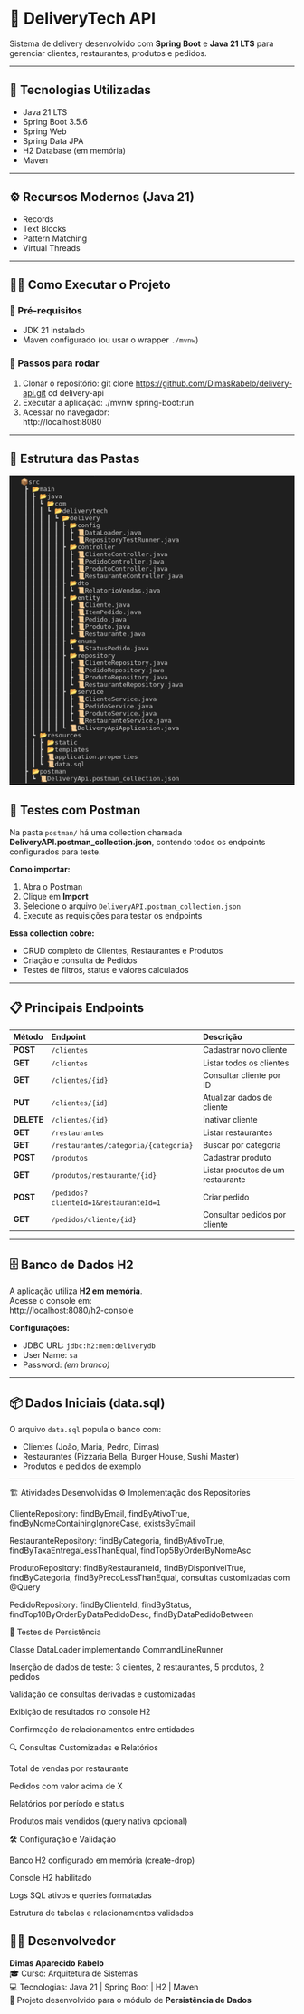 # 🍔 DeliveryTech API

Sistema de delivery desenvolvido com **Spring Boot** e **Java 21 LTS** para gerenciar clientes, restaurantes, produtos e pedidos.

---

## 🚀 Tecnologias Utilizadas
- Java 21 LTS  
- Spring Boot 3.5.6  
- Spring Web  
- Spring Data JPA  
- H2 Database (em memória)  
- Maven  

---

## ⚙️ Recursos Modernos (Java 21)
- Records  
- Text Blocks  
- Pattern Matching  
- Virtual Threads  

---

## 🏃‍♂️ Como Executar o Projeto

### 🔹 Pré-requisitos
- JDK 21 instalado  
- Maven configurado (ou usar o wrapper `./mvnw`)

### 🔹 Passos para rodar
1. Clonar o repositório:
   git clone https://github.com/DimasRabelo/delivery-api.git
   cd delivery-api
2. Executar a aplicação:
   ./mvnw spring-boot:run
3. Acessar no navegador:  
   http://localhost:8080

---

## 🧩 Estrutura das Pastas

![Estrutura do projeto](src/main/arvore-projeto.png)



## 🧪 Testes com Postman

Na pasta `postman/` há uma collection chamada **DeliveryAPI.postman_collection.json**, contendo todos os endpoints configurados para teste.

**Como importar:**
1. Abra o Postman  
2. Clique em **Import**  
3. Selecione o arquivo `DeliveryAPI.postman_collection.json`  
4. Execute as requisições para testar os endpoints  

**Essa collection cobre:**
- CRUD completo de Clientes, Restaurantes e Produtos  
- Criação e consulta de Pedidos  
- Testes de filtros, status e valores calculados  

---

## 📋 Principais Endpoints

| Método | Endpoint | Descrição |
|:-------|:----------|:-----------|
| **POST** | `/clientes` | Cadastrar novo cliente |
| **GET** | `/clientes` | Listar todos os clientes |
| **GET** | `/clientes/{id}` | Consultar cliente por ID |
| **PUT** | `/clientes/{id}` | Atualizar dados de cliente |
| **DELETE** | `/clientes/{id}` | Inativar cliente |
| **GET** | `/restaurantes` | Listar restaurantes |
| **GET** | `/restaurantes/categoria/{categoria}` | Buscar por categoria |
| **POST** | `/produtos` | Cadastrar produto |
| **GET** | `/produtos/restaurante/{id}` | Listar produtos de um restaurante |
| **POST** | `/pedidos?clienteId=1&restauranteId=1` | Criar pedido |
| **GET** | `/pedidos/cliente/{id}` | Consultar pedidos por cliente |

---

## 🗄️ Banco de Dados H2

A aplicação utiliza **H2 em memória**.  
Acesse o console em:  
http://localhost:8080/h2-console

**Configurações:**
- JDBC URL: `jdbc:h2:mem:deliverydb`  
- User Name: `sa`  
- Password: *(em branco)*

---

## 📦 Dados Iniciais (data.sql)

O arquivo `data.sql` popula o banco com:  
- Clientes (João, Maria, Pedro, Dimas)  
- Restaurantes (Pizzaria Bella, Burger House, Sushi Master)  
- Produtos e pedidos de exemplo  

---

🏗️ Atividades Desenvolvidas
⚙️ Implementação dos Repositories

ClienteRepository: findByEmail, findByAtivoTrue, findByNomeContainingIgnoreCase, existsByEmail

RestauranteRepository: findByCategoria, findByAtivoTrue, findByTaxaEntregaLessThanEqual, findTop5ByOrderByNomeAsc

ProdutoRepository: findByRestauranteId, findByDisponivelTrue, findByCategoria, findByPrecoLessThanEqual, consultas customizadas com @Query

PedidoRepository: findByClienteId, findByStatus, findTop10ByOrderByDataPedidoDesc, findByDataPedidoBetween

🧪 Testes de Persistência

Classe DataLoader implementando CommandLineRunner

Inserção de dados de teste: 3 clientes, 2 restaurantes, 5 produtos, 2 pedidos

Validação de consultas derivadas e customizadas

Exibição de resultados no console H2

Confirmação de relacionamentos entre entidades

🔍 Consultas Customizadas e Relatórios

Total de vendas por restaurante

Pedidos com valor acima de X

Relatórios por período e status

Produtos mais vendidos (query nativa opcional)

🛠️ Configuração e Validação

Banco H2 configurado em memória (create-drop)

Console H2 habilitado

Logs SQL ativos e queries formatadas

Estrutura de tabelas e relacionamentos validados

## 👨‍💻 Desenvolvedor

**Dimas Aparecido Rabelo**  
🎓 Curso: Arquitetura de Sistemas  
💻 Tecnologias: Java 21 | Spring Boot | H2 | Maven  
📍 Projeto desenvolvido para o módulo de **Persistência de Dados**
